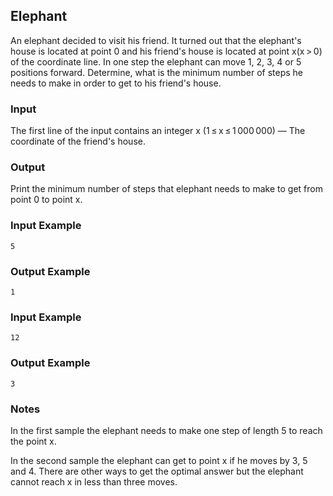 ## Elephant

An elephant decided to visit his friend. It turned out that the elephant's house is located at point 0 and his friend's house is located at point x(x > 0) of the coordinate line. In one step the elephant can move 1, 2, 3, 4 or 5 positions forward. Determine, what is the minimum number of steps he needs to make in order to get to his friend's house.

### Input
The first line of the input contains an integer x (1 ≤ x ≤ 1 000 000) — The coordinate of the friend's house.

### Output
Print the minimum number of steps that elephant needs to make to get from point 0 to point x.


### Input Example
```
5
```

### Output Example
```
1
```

### Input Example
```
12
```

### Output Example
```
3
```

### Notes
In the first sample the elephant needs to make one step of length 5 to reach the point x.

In the second sample the elephant can get to point x if he moves by 3, 5 and 4. There are other ways to get the optimal answer but the elephant cannot reach x in less than three moves.
